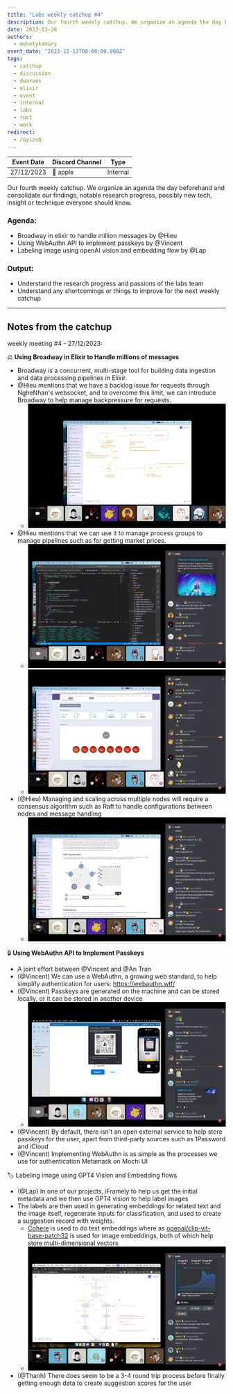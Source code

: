 ```yaml
---
title: "Labs weekly catchup #4"
description: Our fourth weekly catchup. We organize an agenda the day beforehand and consolidate our findings, notable research progress, possibly new tech, insight or technique everyone should know.
date: 2023-12-28
authors:
  - monotykamary
event_date: "2023-12-13T00:00:00.000Z"
tags:
  - catchup
  - discussion
  - dwarves
  - elixir
  - event
  - internal
  - labs
  - rust
  - work
redirect:
  - /oyizuQ
---
```


| Event Date | Discord Channel | Type     |
| ---------- | --------------- | -------- |
| 27/12/2023 | 🍎 apple        | Internal |

Our fourth weekly catchup. We organize an agenda the day beforehand and consolidate our findings, notable research progress, possibly new tech, insight or technique everyone should know.

### Agenda:

- Broadway in elixir to handle million messages by @Hieu
- Using WebAuthn API to implement passkeys by @Vincent
- Labeling image using openAI vision and embedding flow by @Lap

### Output:

- Understand the research progress and passions of the labs team
- Understand any shortcomings or things to improve for the next weekly catchup

---

## Notes from the catchup

weekly meeting #4 - 27/12/2023:

⚖️ **Using Broadway in Elixir to Handle millions of messages**

- Broadway is a concurrent, multi-stage tool for building data ingestion and data processing pipelines in Elixir.
- @Hieu mentions that we have a backlog issue for requests through NgheNhan's websocket, and to overcome this limit, we can introduce Broadway to help manage backpressure for requests.
  - ![](assets/labs-weekly-catchup-4-20231228142048893.webp)
- @Hieu mentions that we can use it to manage process groups to manage pipelines such as for getting market prices.
  - ![](assets/labs-weekly-catchup-4-20231228141338220.webp)
  - ![](assets/labs-weekly-catchup-4-20231228141412858.webp)
- (@Hieu) Managing and scaling across multiple nodes will require a consensus algorithm such as Raft to handle configurations between nodes and message handling
  - ![](assets/labs-weekly-catchup-4-20231228142136373.webp)

🔒 **Using WebAuthn API to Implement Passkeys**

- A joint effort between @Vincent and @An Tran
- (@Vincent) We can use a WebAuthn, a growing web standard, to help simplify authentication for users: https://webauthn.wtf/
- (@Vincent) Passkeys are generated on the machine and can be stored locally, or it can be stored in another device
  - ![](assets/labs-weekly-catchup-4-20231228142417393.webp)
- (@Vincent) By default, there isn't an open external service to help store passkeys for the user, apart from third-party sources such as 1Password and iCloud
- (@Vincent) Implementing WebAuthn is as simple as the processes we use for authentication Metamask on Mochi UI

🏷️ Labeling image using GPT4 Vision and Embedding flows

- (@Lap) In one of our projects, iFramely to help us get the initial metadata and we then use GPT4 vision to help label images
- The labels are then used in generating embeddings for related text and the image itself, regenerate inputs for classification, and used to create a suggestion record with weights.
  - [Cohere](https://cohere.com/) is used to do text embeddings where as [openai/clip-vit-base-patch32](https://huggingface.co/openai/clip-vit-base-patch32) is used for image embeddings, both of which help store multi-dimensional vectors
  - ![](assets/labs-weekly-catchup-4-20231228143002213.webp)
- (@Thanh) There does seem to be a 3-4 round trip process before finally getting enough data to create suggestion scores for the user
